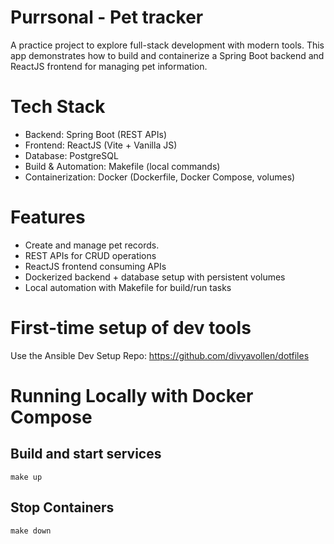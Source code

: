 # Purrsonal - Pet tracker
A practice project to explore full-stack development with modern tools.
This app demonstrates how to build and containerize a Spring Boot backend and ReactJS frontend for managing pet information.

# Tech Stack
- Backend: Spring Boot (REST APIs)
- Frontend: ReactJS (Vite + Vanilla JS)
- Database: PostgreSQL
- Build & Automation: Makefile (local commands)
- Containerization: Docker (Dockerfile, Docker Compose, volumes)

# Features
- Create and manage pet records.
- REST APIs for CRUD operations
- ReactJS frontend consuming APIs
- Dockerized backend + database setup with persistent volumes
- Local automation with Makefile for build/run tasks

# First-time setup of dev tools
Use the Ansible Dev Setup Repo: https://github.com/divyavollen/dotfiles

# Running Locally with Docker Compose
## Build and start services
`make up`

## Stop Containers
`make down`
